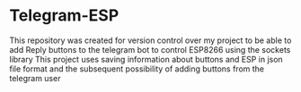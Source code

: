 # Telegram-ESP
This repository was created for version control over my project to be able to add Reply buttons to the telegram bot to control ESP8266 using the sockets library
This project uses saving information about buttons and ESP in json file format and the subsequent possibility of adding buttons from the telegram user
